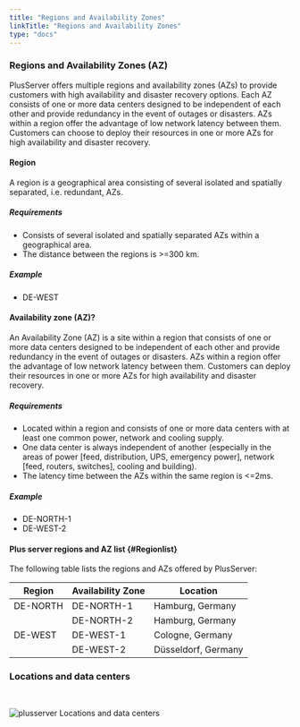```yaml
---
title: "Regions and Availability Zones"
linkTitle: "Regions and Availability Zones"
type: "docs"
---
```



### Regions and Availability Zones (AZ)

PlusServer offers multiple regions and availability zones (AZs) to provide customers with high availability and disaster recovery options. Each AZ consists of one or more data centers designed to be independent of each other and provide redundancy in the event of outages or disasters. AZs within a region offer the advantage of low network latency between them. Customers can choose to deploy their resources in one or more AZs for high availability and disaster recovery.

#### Region

A region is a geographical area consisting of several isolated and spatially separated, i.e. redundant, AZs.

##### Requirements

* Consists of several isolated and spatially separated AZs within a geographical area.
* The distance between the regions is >=300 km.

##### Example

* DE-WEST

#### Availability zone (AZ)?

An Availability Zone (AZ) is a site within a region that consists of one or more data centers designed to be independent of each other and provide redundancy in the event of outages or disasters. AZs within a region offer the advantage of low network latency between them. Customers can deploy their resources in one or more AZs for high availability and disaster recovery.

##### Requirements

* Located within a region and consists of one or more data centers with at least one common power, network and cooling supply.
* One data center is always independent of another (especially in the areas of power [feed, distribution, UPS, emergency power], network [feed, routers, switches], cooling and building).
* The latency time between the AZs within the same region is <=2ms.

##### Example

* DE-NORTH-1
* DE-WEST-2

#### Plus server regions and AZ list {#Regionlist}

The following table lists the regions and AZs offered by PlusServer:

| Region | Availability Zone | Location |
|----------|-------------------|------------------------|
| DE-NORTH | DE-NORTH-1 | Hamburg, Germany |
| | DE-NORTH-2 | Hamburg, Germany |
| DE-WEST | DE-WEST-1 | Cologne, Germany |
| | DE-WEST-2 | Düsseldorf, Germany |

### Locations and data centers

<br>

![plusserver Locations and data centers](/images/content/04-msl/locations_and_dcs.png)

